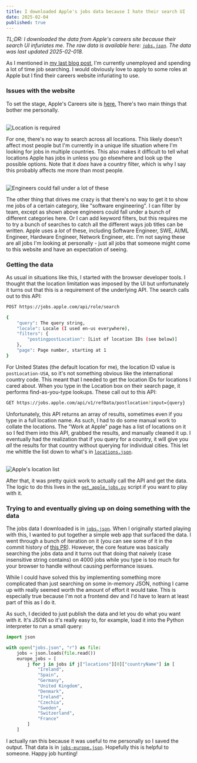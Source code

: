 ```yaml
---
title: I downloaded Apple's jobs data because I hate their search UI
date: 2025-02-04
published: true
---
```


_TL;DR: I downloaded the data from Apple's careers site because their search UI infuriates me. The
raw data is available here: [`jobs.json`](./jobs.json). The data was last updated 2025-02-018._

As I mentioned in [my last blog post](../rewrite-plain-html/), I'm currently unemployed and spending
a lot of time job searching. I would obviously love to apply to some roles at Apple but I find their
careers website infuriating to use.

### Issues with the website

To set the stage, Apple's Careers site is [here.][apple] There's two main things that bother me
personally. <br /><br />

![Location is required](./location-required.png)

For one, there's no way to search across all locations. This likely doesn't affect most people but
I'm currently in a unique life situation where I'm looking for jobs in multiple countries. This also
makes it difficult to tell what locations Apple has jobs in unless you go elsewhere and look up the
possible options. Note that it _does_ have a country filter, which is why I say this probably
affects me more than most people.<br /><br />

![Engineers could fall under a lot of these](./teams.png)

The other thing that drives me crazy is that there's no way to get it to show me jobs of a certain
category, like "software engineering". I can filter by team, except as shown above engineers could
fall under a bunch of different categories here. Or I can add keyword filters, but this requires me
to try a bunch of searches to catch all the different ways job titles can be written. Apple uses a
_lot_ of these, including Software Engineer, SWE, AI/ML Engineer, Hardware Engineer, Network
Engineer, etc. I'm not saying these are all jobs I'm looking at personally - just all jobs that
someone might come to this website and have an expectation of seeing.

### Getting the data

As usual in situations like this, I started with the browser developer tools. I thought that the
location limitation was imposed by the UI but unfortunately it turns out that this is a requirement
of the underlying API. The search calls out to this API:

```bash
POST https://jobs.apple.com/api/role/search

{
    "query": The query string,
    "locale": Locale (I used en-us everywhere),
    "filters": {
        "postingpostLocation": [List of location IDs (see below)]
    },
    "page": Page number, starting at 1
}
```

For United States (the default location for me), the location ID value is `postLocation-USA`, so
it's not something obvious like the international country code. This meant that I needed to get the
location IDs for locations I cared about. When you type in the Location box on their search page, it
performs find-as-you-type lookups. These call out to this API:

```bash
GET https://jobs.apple.com/api/v1/refData/postlocation?input={query}
```

Unfortunately, this API returns an array of results, sometimes even if you type in a full location
name. As such, I had to do some manual work to collate the locations. The "Work at Apple" page has a
list of locations on it so I fed them into this API, grabbed the results, and manually cleaned it
up. I eventually had the realization that if you query for a country, it will give you _all_ the
results for that country without querying for individual cities. This let me whittle the list down
to what's in [`locations.json`](./locations.json).<br /><br />

![Apple's location list](./locations.png)

After that, it was pretty quick work to actually call the API and get the data. The logic to do this
lives in the [`get_apple_jobs.py`](https://github.com/arnath/vijayp.dev/blob/main/get_apple_jobs.py)
script if you want to play with it.

### Trying to and eventually giving up on doing something with the data

The jobs data I downloaded is in [`jobs.json`](./jobs.json). When I originally started playing with
this, I wanted to put together a simple web app that surfaced the data. I went through a bunch of
iteration on it (you can see some of it in the commit history of [this PR][pr]). However, the core
feature was basically searching the jobs data and it turns out that doing that naively (case
insensitive string contains) on 4000 jobs while you type is too much for your browser to handle
without causing performance issues.

While I could have solved this by implementing something more complicated than just searching on
some in-memory JSON, nothing I came up with really seemed worth the amount of effort it would take.
This is especially true because I'm not a frontend dev and I'd have to learn at least part of this
as I do it.

As such, I decided to just publish the data and let you do what you want with it. It's JSON so it's
really easy to, for example, load it into the Python interpreter to run a small query:

```python
import json

with open("jobs.json", "r") as file:
    jobs = json.loads(file.read())
    europe_jobs = [
        j for j in jobs if j["locations"][0]["countryName"] in [
            "Ireland",
            "Spain",
            "Germany",
            "United Kingdom",
            "Denmark",
            "Ireland",
            "Czechia",
            "Sweden",
            "Switzerland",
            "France"
        ]
    ]
```

I actually ran this because it was useful to me personally so I saved the output. That data is in
[`jobs-europe.json`](./jobs-europe.json). Hopefully this is helpful to someone. Happy job hunting!

[apple]: https://jobs.apple.com/en-us
[pr]: https://github.com/arnath/vijayp.dev/pull/2
